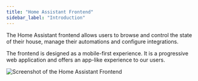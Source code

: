 ```yaml
---
title: "Home Assistant Frontend"
sidebar_label: "Introduction"
---
```


The Home Assistant frontend allows users to browse and control the state of their house, manage their automations and configure integrations.

The frontend is designed as a mobile-first experience. It is a progressive web application and offers an app-like experience to our users.

![Screenshot of the Home Assistant Frontend](/img/en/frontend/frontend-hero.png)
